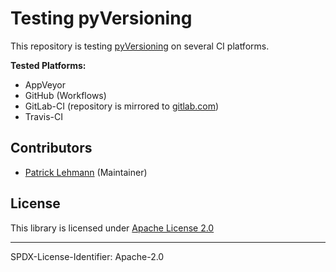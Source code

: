 # Testing pyVersioning

This repository is testing [pyVersioning](https://github.com/Paebbels/pyVersioning) on several CI platforms.

**Tested Platforms:**
* AppVeyor
* GitHub (Workflows)
* GitLab-CI (repository is mirrored to [gitlab.com](https://gitlab.com/paebbels/pyVersioning-test))
* Travis-CI


## Contributors

* [Patrick Lehmann](https://github.com/Paebbels) (Maintainer)


## License

This library is licensed under [Apache License 2.0](LICENSE.md)

-------------------------

SPDX-License-Identifier: Apache-2.0
